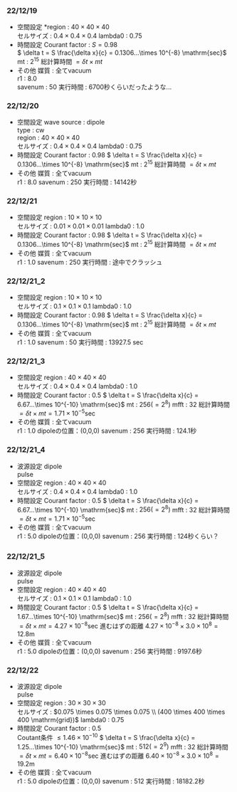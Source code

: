 ### 22/12/19  
* 空間設定
*region : $40 \times 40 \times 40$  
セルサイズ : $0.4 \times 0.4 \times 0.4$
lambda0 : 0.75  
* 時間設定
Courant factor : $S = 0.98$  
$ \delta t = S \frac{\delta x}{c} = 0.1306...\times 10^{-8} \mathrm{sec}$
mt : $2 ^{15}$
総計算時間 $= \delta t \times mt$
* その他
媒質 : 全てvacuum   
r1 : 8.0  
savenum : 50 
実行時間 : 6700秒くらいだったような...

### 22/12/20
* 空間設定
wave source : dipole  
type : cw  
region : $40 \times 40 \times 40$  
セルサイズ : $0.4 \times 0.4 \times 0.4$
lambda0 : 0.75  
* 時間設定
Courant factor : 0.98 
$ \delta t = S \frac{\delta x}{c} = 0.1306...\times 10^{-8} \mathrm{sec}$
mt : $2 ^{15}$
総計算時間 $= \delta t \times mt$
* その他
媒質 : 全てvacuum  
r1 : 8.0
savenum : 250 
実行時間 : 14142秒


### 22/12/21
* 空間設定
region : $10 \times 10 \times 10$  
セルサイズ : $0.01 \times 0.01 \times 0.01$
lambda0 : 1.0
* 時間設定
Courant factor : 0.98 
$ \delta t = S \frac{\delta x}{c} = 0.1306...\times 10^{-8} \mathrm{sec}$
mt : $2 ^{15}$
総計算時間 $= \delta t \times mt$
* その他
媒質 : 全てvacuum  
r1 : 1.0
savenum : 250 
実行時間 : 途中でクラッシュ 

### 22/12/21_2
* 空間設定
region : $10 \times 10 \times 10$  
セルサイズ : $0.1 \times 0.1 \times 0.1$
lambda0 : 1.0
* 時間設定
Courant factor : 0.98 
$ \delta t = S \frac{\delta x}{c} = 0.1306...\times 10^{-8} \mathrm{sec}$
mt : $2 ^{15}$
総計算時間 $= \delta t \times mt$
* その他
媒質 : 全てvacuum  
r1 : 1.0
savenum : 50 
実行時間 : 13927.5 sec  

### 22/12/21_3
* 空間設定
region : $40 \times 40 \times 40$  
セルサイズ : $0.4 \times 0.4 \times 0.4$
lambda0 : 1.0
* 時間設定
Courant factor : 0.5 
$ \delta t = S \frac{\delta x}{c} = 6.67...\times 10^{-10} \mathrm{sec}$
mt : $256 (=2 ^{8})$
mfft : 32
総計算時間 $= \delta t \times mt = 1.71 \times 10^{-5} \mathrm{sec}$
* その他
媒質 : 全てvacuum  
r1 : 1.0
dipoleの位置：(0,0,0)
savenum : 256 
実行時間 : 124.1秒  

### 22/12/21_4
* 波源設定
dipole  
pulse
* 空間設定
region : $40 \times 40 \times 40$  
セルサイズ : $0.4 \times 0.4 \times 0.4$
lambda0 : 1.0
* 時間設定
Courant factor : 0.5 
$ \delta t = S \frac{\delta x}{c} = 6.67...\times 10^{-10} \mathrm{sec}$
mt : $256 (=2 ^{8})$
mfft : 32
総計算時間 $= \delta t \times mt = 1.71 \times 10^{-5} \mathrm{sec}$
* その他
媒質 : 全てvacuum  
r1 : 5.0
dipoleの位置：(0,0,0)
savenum : 256 
実行時間 : 124秒くらい？

### 22/12/21_5　　
* 波源設定
dipole  
pulse
* 空間設定
region : $40 \times 40 \times 40$  
セルサイズ : $0.1 \times 0.1 \times 0.1$
lambda0 : 1.0
* 時間設定
Courant factor : 0.5 
$ \delta t = S \frac{\delta x}{c} = 1.67...\times 10^{-10} \mathrm{sec}$
mt : $256 (=2 ^{8})$
mfft : 32
総計算時間 $= \delta t \times mt = 4.27 \times 10^{-8} \mathrm{sec}$
進むはずの距離 $4.27 \times 10^{-8} \times 3.0 \times 10^{8} = 12.8 \mathrm{m}$
* その他
媒質 : 全てvacuum  
r1 : 5.0
dipoleの位置：(0,0,0)
savenum : 256 
実行時間 : 9197.6秒　　

### 22/12/22
* 波源設定
dipole  
pulse
* 空間設定
region : $30 \times 30 \times 30$  
セルサイズ : $0.075 \times 0.075 \times 0.075 \\ (400 \times 400 \times 400 \mathrm{grid})$
lambda0 : $0.75$
* 時間設定
Courant factor : 0.5  
Coutant条件 $\leq 1.46 \times 10^{-10}$
$ \delta t = S \frac{\delta x}{c} = 1.25...\times 10^{-10} \mathrm{sec}$
mt : $512 (=2 ^{9})$
mfft : 32
総計算時間 $= \delta t \times mt = 6.40 \times 10^{-8} \mathrm{sec}$
進むはずの距離 $6.40 \times 10^{-8} \times 3.0 \times 10^{8} = 19.2 \mathrm{m}$
* その他
媒質 : 全てvacuum  
r1 : 5.0
dipoleの位置：(0,0,0)
savenum : 512 
実行時間 : 18182.2秒